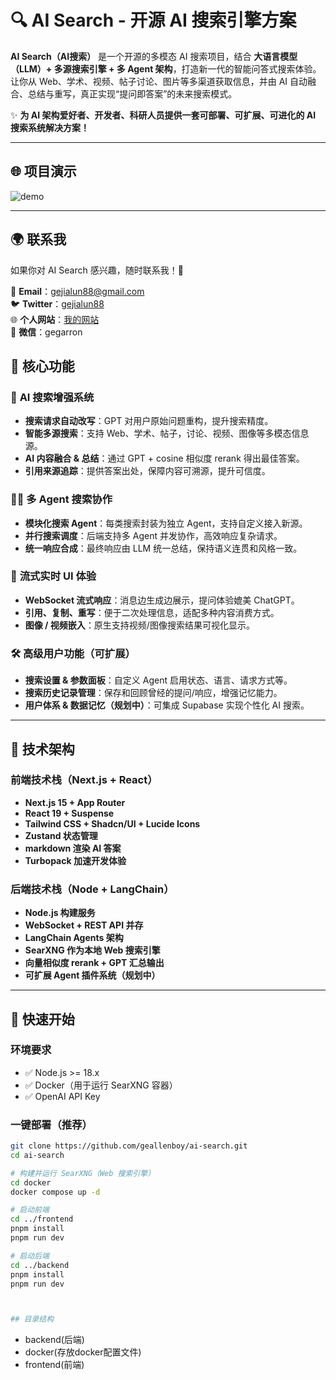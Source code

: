 # 🔍 AI Search - 开源 AI 搜索引擎方案

**AI Search（AI搜索）** 是一个开源的多模态 AI 搜索项目，结合 **大语言模型（LLM）+ 多源搜索引擎 + 多 Agent 架构**，打造新一代的智能问答式搜索体验。让你从 Web、学术、视频、帖子讨论、图片等多渠道获取信息，并由 AI 自动融合、总结与重写，真正实现“提问即答案”的未来搜索模式。

✨ **为 AI 架构爱好者、开发者、科研人员提供一套可部署、可扩展、可进化的 AI 搜索系统解决方案！**

---

## 🌐 项目演示

![demo](./public/ai-search-demo.gif)

---

## 🌍 联系我

如果你对 AI Search 感兴趣，随时联系我！💬

📧 **Email**：[gejialun88@gmail.com](mailto:gejialun88@gmail.com)  
🐦 **Twitter**：[gejialun88](https://x.com/gejialun88)  
🌐 **个人网站**：[我的网站](https://gegarron.com)  
💬 **微信**：gegarron


## 🚀 核心功能

### 🧠 **AI 搜索增强系统**

- **搜索请求自动改写**：GPT 对用户原始问题重构，提升搜索精度。
- **智能多源搜索**：支持 Web、学术、帖子，讨论、视频、图像等多模态信息源。
- **AI 内容融合 & 总结**：通过 GPT + cosine 相似度 rerank 得出最佳答案。
- **引用来源追踪**：提供答案出处，保障内容可溯源，提升可信度。

### 🧑‍💼 **多 Agent 搜索协作**

- **模块化搜索 Agent**：每类搜索封装为独立 Agent，支持自定义接入新源。
- **并行搜索调度**：后端支持多 Agent 并发协作，高效响应复杂请求。
- **统一响应合成**：最终响应由 LLM 统一总结，保持语义连贯和风格一致。

### 💬 **流式实时 UI 体验**

- **WebSocket 流式响应**：消息边生成边展示，提问体验媲美 ChatGPT。
- **引用、复制、重写**：便于二次处理信息，适配多种内容消费方式。
- **图像 / 视频嵌入**：原生支持视频/图像搜索结果可视化显示。

### 🛠️ **高级用户功能（可扩展）**

- **搜索设置 & 参数面板**：自定义 Agent 启用状态、语言、请求方式等。
- **搜索历史记录管理**：保存和回顾曾经的提问/响应，增强记忆能力。
- **用户体系 & 数据记忆（规划中）**：可集成 Supabase 实现个性化 AI 搜索。

---

## 🧱 技术架构

### 前端技术栈（Next.js + React）

- **Next.js 15 + App Router**
- **React 19 + Suspense**
- **Tailwind CSS + Shadcn/UI + Lucide Icons**
- **Zustand 状态管理**
- **markdown 渲染 AI 答案**
- **Turbopack 加速开发体验**

### 后端技术栈（Node + LangChain）

- **Node.js 构建服务**
- **WebSocket + REST API 并存**
- **LangChain Agents 架构**
- **SearXNG 作为本地 Web 搜索引擎**
- **向量相似度 rerank + GPT 汇总输出**
- **可扩展 Agent 插件系统（规划中）**

---

## 🧪 快速开始

### 环境要求

- ✅ Node.js >= 18.x
- ✅ Docker（用于运行 SearXNG 容器）
- ✅ OpenAI API Key

### 一键部署（推荐）

```bash
git clone https://github.com/geallenboy/ai-search.git
cd ai-search

# 构建并运行 SearXNG（Web 搜索引擎）
cd docker
docker compose up -d

# 启动前端
cd ../frontend
pnpm install
pnpm run dev

# 启动后端
cd ../backend
pnpm install
pnpm run dev



## 目录结构

```
- backend(后端)
- docker(存放docker配置文件)
- frontend(前端)
```